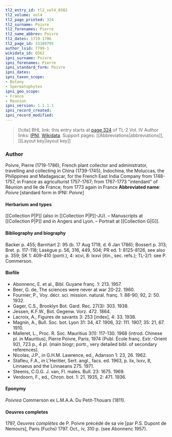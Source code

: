 ```yaml
---
tl2_entry_id: tl2_vol4_0382
tl2_volume: vol4
tl2_page_printed: 324
tl2_surname: Poivre
tl2_forenames: Pierre
tl2_name_abbrev: Poivre
tl2_dates: 1719-1786
tl2_page_id: 33189795
author_lsid: 7799-1
wikidata_id: Q562
ipni_surname: Poivre
ipni_forenames: Pierre
ipni_standard_form: Poivre
ipni_dates: 
ipni_taxon_scope: 
- Botany
- Spermatophytes
ipni_geo_scope: 
- France
- Reunion
ipni_version: 1.1.1.1
ipni_record_created: 
ipni_record_modified:
---
```


> [!cite] BHL link: this entry starts at [page 324](https://www.biodiversitylibrary.org/page/33189795) of TL-2 Vol. IV
> Author links: [IPNI](https://www.ipni.org/a/7799-1), [Wikidata](https://www.wikidata.org/wiki/Q562). Support pages: [[Abbreviations|abbreviations]], [[Layout key|layout key]]

### Author

Poivre, Pierre (1719-1786), French plant collector and administrator, travelling and collecting in China (1739-1745), Indochina, the Moluccas, the Philippines and Madagascar, for the French East India Company from 1748-1757, in France as agriculturist 1757-1767; from 1767-1773 "intendant" of Réunion and Ile de France; from 1773 again in France 
**Abbreviated name**: *Poivre* \[standard form in IPNI: *Poivre*\]

#### Herbarium and types

[[Collection P|P]] (also in [[Collection P|P]]-JU). – Manuscripts at [[Collection P|P]] and in Angers and Lyon. – Portrait at [[Collection G|G]].

#### Bibliography and biography

Backer p. 455; Barnhart 2: 95 (b. 17 Aug 1719, d. 6 Jan 1786); Bossert p. 313; Bret. p. 117-118; Lasègue p. 56, 316, 449, 504; PR ed. 1: 8125-8126, see also p. 359; SK 1: 409-410 (portr.), 4: xcvi, 8: lxxvi (itin., sec. refs.); TL-2/1: see P. Commerson.

#### Biofile

- Abonnenc, E. et al., Bibl. Guyane franç. 1: 213. 1957.
- Beer, G. de, The sciences were never at war 20-22. 1960.
- Fournier, P., Voy. décr. sci. mission. natural. franç. 1: 88-90, 92, 2: 50. 1932.
- Gager, C.S., Brooklyn Bot. Gard. Rec. 27(3): 303. 1938.
- Jessen, K.F.W., Bot. Gegenw. Vorz. 472. 1864.
- Lacroix, A., Figures de savants 3: 253 \[index\], 4: 33. 1938.
- Magnin, A., Bull. Soc. bot. Lyon 31: 34, 47. 1906, 32: 111. 1907, 35: 21, 67. 1910.
- Malleret, L., Proc. R. Soc. Mauritius 3(1): 117-130. 1968 (introd. Chinese pl. in Mauritius), Pierre Poivre, Paris, 1974 (Publ. École franç. Extr.-Orient 92), 723 p., 4 pl. (main biogr; portr., very detailed bibl. of secondary references).
- Nicolas, J.P., *in* G.H.M. Lawrence, ed., Adanson 1: 23, 26. 1962.
- Stafleu, F.A., *in* L'Heritier, Sert. angl., facs. ed. 1963, p. lix, lxxv, 8, Linnaeus and the Linnaeans 275. 1971.
- Steenis, C.G.G. J. van, Fl. males. Bull. 23: 1675. 1969.
- Verdoorn, F., ed., Chron. bot. 1: 21. 1935, 2: 471. 1936.

#### Eponymy

*Poivrea* Commerson ex L.M.A.A. Du Petit-Thouars (1811).

#### Oeuvres completes

1797, *Oeuvres complètes* de P. Poivre précédé de sa vie \[par P.S. Dupont de Nemours\], Paris (Fuchs) 1797. Oct., iv, 310 p. (see Abonnenc 1957).

